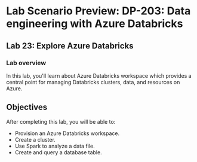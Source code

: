 # Lab Scenario Preview: DP-203: Data engineering with Azure Databricks


## Lab 23: Explore Azure Databricks

### Lab overview

In this lab, you'll learn about Azure Databricks workspace which provides a central point for managing Databricks clusters, data, and resources on Azure.


## Objectives

After completing this lab, you will be able to:

 - Provision an Azure Databricks workspace.
 - Create a cluster.
 - Use Spark to analyze a data file.
 - Create and query a database table.

 
